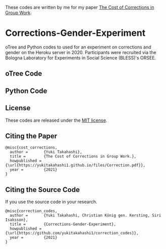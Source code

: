 These codes are written by me for my paper <a href="https://yukitakahashi1.github.io/files/Correction.pdf" target="_blank">The Cost of Corrections in Group Work</a>.


# Corrections-Gender-Experiment
oTree and Python codes to used for an experiment on corrections and gender on the Heroku server in 2020. Participants were recruited via the Bologna Laboratory for Experiments in Social Science (BLESS)'s ORSEE.

## oTree Code


## Python Code


## License
These codes are released under the [MIT license](https://github.com/yukitakahashi1/correction_codes/blob/main/LICENSE).


## Citing the Paper
```
@misc{cost_corrections,
  author =       {Yuki Takahashi},
  title =        {The Cost of Corrections in Group Work.},
  howpublished = {\url{https://yukitakahashi1.github.io/files/Correction.pdf}},
  year =         {2021}
}
```

## Citing the Source Code
If you use the source code in your research.

```
@misc{correction_codes,
  author =       {Yuki Takahashi, Christian König gen. Kersting, Siri Isaksson},
  title =        {Corrections-Gender-Experiment},
  howpublished = {\url{https://github.com/yukitakahashi1/correction_codes}},
  year =         {2021}
}
```



